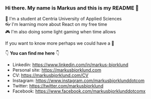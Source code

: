 ### Hi there. My name is Markus and this is my README 👋 

:school_satchel: I'm a student at Centria University of Applied Sciences  
:eyeglasses: I'm learning more about React on my free time  
:video_game: I'm also doing some light gaming when time allows

If you want to know more perhaps we could have a :speech_balloon:
 
:point_down: **You can find me here** :point_down:

* Linkedin: https://www.linkedin.com/in/markus-bjorklund
* Personal site: https://markusbjorklund.com
* CV: https://markusbjorklund.com/CV
* Instagram: https://www.instagram.com/markusbjorklunddotcom
* Twitter: https://twitter.com/markusbjorklund
* Facebook: https://www.facebook.com/markusbjorklunddotcomx

<!--
**markusbjorklund/markusbjorklund** is a ✨ _special_ ✨ repository because its `README.md` (this file) appears on your GitHub profile.

Here are some ideas to get you started:

- 🔭 I’m currently working on ... 
- 🌱 I’m currently learning ...
- 👯 I’m looking to collaborate on ...
- 🤔 I’m looking for help with ...
- 💬 Ask me about ...
- 📫 How to reach me: ...
- 😄 Pronouns: ...
- ⚡ Fun fact: ...
-->
